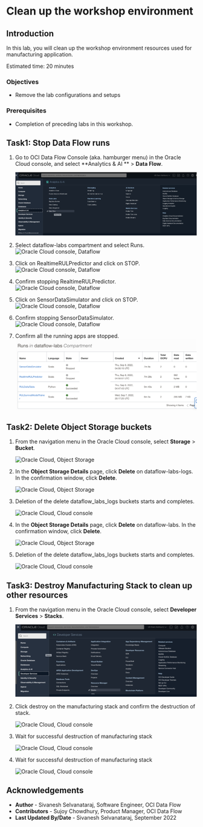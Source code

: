 # Clean up the workshop environment

## Introduction

In this lab, you will clean up the workshop environment resources used for manufacturing application.

Estimated time: 20 minutes

### Objectives

* Remove the lab configurations and setups

### Prerequisites

* Completion of preceding labs in this workshop.

## Task1: Stop Data Flow runs

1. Go to OCI Data Flow Console (aka. hamburger menu) in the Oracle Cloud console, and select **Analytics & AI ** > **Data Flow**.

   ![Oracle Cloud console, Dataflow](images/dataflow-menu.png " ")

2. Select dataflow-labs compartment and select Runs.
   ![Oracle Cloud console, Dataflow](images/runs_compartment.png " ")

3. Click on RealtimeRULPredictor and click on STOP.
   ![Oracle Cloud console, Dataflow](images/predictor_stopping.png " ")

4. Confirm stopping RealtimeRULPredictor.
   ![Oracle Cloud console, Dataflow](images/confirm_predictor_stop.png " ")

5. Click on SensorDataSimulator and click on STOP.
   ![Oracle Cloud console, Dataflow](images/simulator_stopping.png " ")

6. Confirm stopping SensorDataSimulator.
   ![Oracle Cloud console, Dataflow](images/confirm_simulator_stop.png " ")

7. Confirm all the running apps are stopped.
   ![Oracle Cloud console, Dataflow](images/stop-runs.png " ")



## Task2: Delete Object Storage buckets

1. From the navigation menu in the Oracle Cloud console, select **Storage** > **Bucket**.

    ![Oracle Cloud, Object Storage](images/object%20storage%20menu.png " ")

2. In the **Object Storage Details** page, click **Delete** on dataflow-labs-logs. In the confirmation window, click **Delete**.

   ![Oracle Cloud, Object Storage](images/delete_logs_bucket.png " ")   

3. Deletion of the delete dataflow_labs_logs buckets starts and completes.

    ![Oracle Cloud, Cloud console](images/delete_logs_success.png " ")    

4. In the **Object Storage Details** page, click **Delete** on dataflow-labs. In the confirmation window, click **Delete**.

   ![Oracle Cloud, Object Storage](images/delete_dataflow_labs.png " ")

5. Deletion of the delete dataflow_labs_logs buckets starts and completes.

   ![Oracle Cloud, Cloud console](images/delete_dataflow_labs_success.png " ")



## Task3: Destroy Manufacturing Stack to clean up other resources

1. From the navigation menu in the Oracle Cloud console, select **Developer Services** > **Stacks**. 

    ![Oracle Cloud, Cloud console](images/stack-menu.png " ")       

2. Click destroy on the manufacturing stack and confirm the destruction of stack.

    ![Oracle Cloud, Cloud console](images/destroy_click.png " ")    

3. Wait for successful destruction of manufacturing stack

   ![Oracle Cloud, Cloud console](images/destroy_progress.png " ")

4. Wait for successful destruction of manufacturing stack

   ![Oracle Cloud, Cloud console](images/destroy_succeeded.png " ")

## Acknowledgements
- **Author** -  Sivanesh Selvanataraj, Software Engineer, OCI Data Flow
- **Contributors** - Sujoy Chowdhury, Product Manager, OCI Data Flow
- **Last Updated By/Date** - Sivanesh Selvanataraj, September 2022
